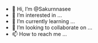 - 👋 Hi, I’m @Sakurnnasee
- 👀 I’m interested in ...
- 🌱 I’m currently learning ...
- 💞️ I’m looking to collaborate on ...
- 📫 How to reach me ...

<!---
Sakurnnasee/Sakurnnasee is a ✨ special ✨ repository because its `README.md` (this file) appears on your GitHub profile.
You can click the Preview link to take a look at your changes.
--->
